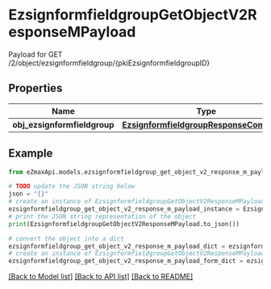 # EzsignformfieldgroupGetObjectV2ResponseMPayload

Payload for GET /2/object/ezsignformfieldgroup/{pkiEzsignformfieldgroupID}

## Properties

Name | Type | Description | Notes
------------ | ------------- | ------------- | -------------
**obj_ezsignformfieldgroup** | [**EzsignformfieldgroupResponseCompound**](EzsignformfieldgroupResponseCompound.md) |  | 

## Example

```python
from eZmaxApi.models.ezsignformfieldgroup_get_object_v2_response_m_payload import EzsignformfieldgroupGetObjectV2ResponseMPayload

# TODO update the JSON string below
json = "{}"
# create an instance of EzsignformfieldgroupGetObjectV2ResponseMPayload from a JSON string
ezsignformfieldgroup_get_object_v2_response_m_payload_instance = EzsignformfieldgroupGetObjectV2ResponseMPayload.from_json(json)
# print the JSON string representation of the object
print(EzsignformfieldgroupGetObjectV2ResponseMPayload.to_json())

# convert the object into a dict
ezsignformfieldgroup_get_object_v2_response_m_payload_dict = ezsignformfieldgroup_get_object_v2_response_m_payload_instance.to_dict()
# create an instance of EzsignformfieldgroupGetObjectV2ResponseMPayload from a dict
ezsignformfieldgroup_get_object_v2_response_m_payload_form_dict = ezsignformfieldgroup_get_object_v2_response_m_payload.from_dict(ezsignformfieldgroup_get_object_v2_response_m_payload_dict)
```
[[Back to Model list]](../README.md#documentation-for-models) [[Back to API list]](../README.md#documentation-for-api-endpoints) [[Back to README]](../README.md)


